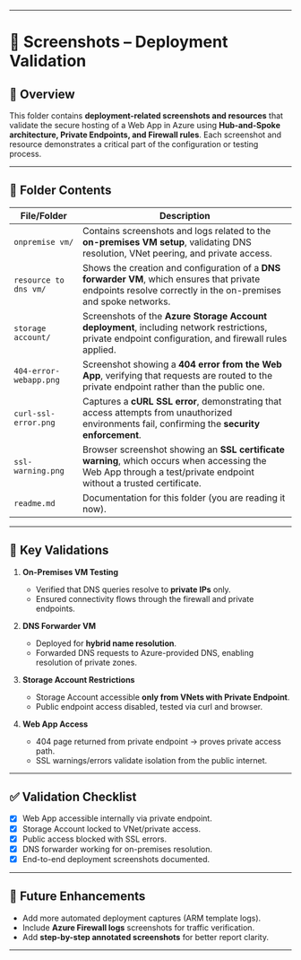 
---

# 📸 Screenshots – Deployment Validation

## 📌 Overview

This folder contains **deployment-related screenshots and resources** that validate the secure hosting of a Web App in Azure using **Hub-and-Spoke architecture, Private Endpoints, and Firewall rules**.
Each screenshot and resource demonstrates a critical part of the configuration or testing process.

---

## 📂 Folder Contents

| File/Folder            | Description                                                                                                                                                       |
| ---------------------- | ----------------------------------------------------------------------------------------------------------------------------------------------------------------- |
| `onpremise vm/`        | Contains screenshots and logs related to the **on-premises VM setup**, validating DNS resolution, VNet peering, and private access.                               |
| `resource to dns vm/`  | Shows the creation and configuration of a **DNS forwarder VM**, which ensures that private endpoints resolve correctly in the on-premises and spoke networks.     |
| `storage account/`     | Screenshots of the **Azure Storage Account deployment**, including network restrictions, private endpoint configuration, and firewall rules applied.              |
| `404-error-webapp.png` | Screenshot showing a **404 error from the Web App**, verifying that requests are routed to the private endpoint rather than the public one.                       |
| `curl-ssl-error.png`   | Captures a **cURL SSL error**, demonstrating that access attempts from unauthorized environments fail, confirming the **security enforcement**.                   |
| `ssl-warning.png`      | Browser screenshot showing an **SSL certificate warning**, which occurs when accessing the Web App through a test/private endpoint without a trusted certificate. |
| `readme.md`            | Documentation for this folder (you are reading it now).                                                                                                           |

---

## 🔎 Key Validations

1. **On-Premises VM Testing**

   * Verified that DNS queries resolve to **private IPs** only.
   * Ensured connectivity flows through the firewall and private endpoints.

2. **DNS Forwarder VM**

   * Deployed for **hybrid name resolution**.
   * Forwarded DNS requests to Azure-provided DNS, enabling resolution of private zones.

3. **Storage Account Restrictions**

   * Storage Account accessible **only from VNets with Private Endpoint**.
   * Public endpoint access disabled, tested via curl and browser.

4. **Web App Access**

   * 404 page returned from private endpoint → proves private access path.
   * SSL warnings/errors validate isolation from the public internet.

---

## ✅ Validation Checklist

* [x] Web App accessible internally via private endpoint.
* [x] Storage Account locked to VNet/private access.
* [x] Public access blocked with SSL errors.
* [x] DNS forwarder working for on-premises resolution.
* [x] End-to-end deployment screenshots documented.

---

## 🌱 Future Enhancements

* Add more automated deployment captures (ARM template logs).
* Include **Azure Firewall logs** screenshots for traffic verification.
* Add **step-by-step annotated screenshots** for better report clarity.

---
